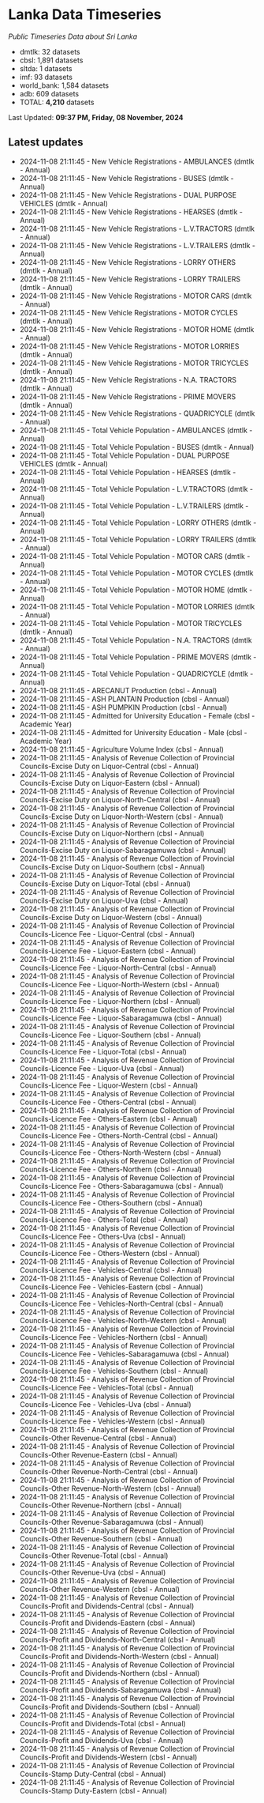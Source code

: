 # Lanka Data Timeseries
*Public Timeseries Data about Sri Lanka*

* dmtlk: 32 datasets
* cbsl: 1,891 datasets
* sltda: 1 datasets
* imf: 93 datasets
* world_bank: 1,584 datasets
* adb: 609 datasets
* TOTAL: **4,210** datasets

Last Updated: **09:37 PM, Friday, 08 November, 2024**

## Latest updates

* 2024-11-08 21:11:45 - New Vehicle Registrations - AMBULANCES (dmtlk - Annual)
* 2024-11-08 21:11:45 - New Vehicle Registrations - BUSES (dmtlk - Annual)
* 2024-11-08 21:11:45 - New Vehicle Registrations - DUAL PURPOSE VEHICLES (dmtlk - Annual)
* 2024-11-08 21:11:45 - New Vehicle Registrations - HEARSES (dmtlk - Annual)
* 2024-11-08 21:11:45 - New Vehicle Registrations - L.V.TRACTORS (dmtlk - Annual)
* 2024-11-08 21:11:45 - New Vehicle Registrations - L.V.TRAILERS (dmtlk - Annual)
* 2024-11-08 21:11:45 - New Vehicle Registrations - LORRY OTHERS (dmtlk - Annual)
* 2024-11-08 21:11:45 - New Vehicle Registrations - LORRY TRAILERS (dmtlk - Annual)
* 2024-11-08 21:11:45 - New Vehicle Registrations - MOTOR CARS (dmtlk - Annual)
* 2024-11-08 21:11:45 - New Vehicle Registrations - MOTOR CYCLES (dmtlk - Annual)
* 2024-11-08 21:11:45 - New Vehicle Registrations - MOTOR HOME (dmtlk - Annual)
* 2024-11-08 21:11:45 - New Vehicle Registrations - MOTOR LORRIES (dmtlk - Annual)
* 2024-11-08 21:11:45 - New Vehicle Registrations - MOTOR TRICYCLES (dmtlk - Annual)
* 2024-11-08 21:11:45 - New Vehicle Registrations - N.A. TRACTORS (dmtlk - Annual)
* 2024-11-08 21:11:45 - New Vehicle Registrations - PRIME MOVERS (dmtlk - Annual)
* 2024-11-08 21:11:45 - New Vehicle Registrations - QUADRICYCLE (dmtlk - Annual)
* 2024-11-08 21:11:45 - Total Vehicle Population - AMBULANCES (dmtlk - Annual)
* 2024-11-08 21:11:45 - Total Vehicle Population - BUSES (dmtlk - Annual)
* 2024-11-08 21:11:45 - Total Vehicle Population - DUAL PURPOSE VEHICLES (dmtlk - Annual)
* 2024-11-08 21:11:45 - Total Vehicle Population - HEARSES (dmtlk - Annual)
* 2024-11-08 21:11:45 - Total Vehicle Population - L.V.TRACTORS (dmtlk - Annual)
* 2024-11-08 21:11:45 - Total Vehicle Population - L.V.TRAILERS (dmtlk - Annual)
* 2024-11-08 21:11:45 - Total Vehicle Population - LORRY OTHERS (dmtlk - Annual)
* 2024-11-08 21:11:45 - Total Vehicle Population - LORRY TRAILERS (dmtlk - Annual)
* 2024-11-08 21:11:45 - Total Vehicle Population - MOTOR CARS (dmtlk - Annual)
* 2024-11-08 21:11:45 - Total Vehicle Population - MOTOR CYCLES (dmtlk - Annual)
* 2024-11-08 21:11:45 - Total Vehicle Population - MOTOR HOME (dmtlk - Annual)
* 2024-11-08 21:11:45 - Total Vehicle Population - MOTOR LORRIES (dmtlk - Annual)
* 2024-11-08 21:11:45 - Total Vehicle Population - MOTOR TRICYCLES (dmtlk - Annual)
* 2024-11-08 21:11:45 - Total Vehicle Population - N.A. TRACTORS (dmtlk - Annual)
* 2024-11-08 21:11:45 - Total Vehicle Population - PRIME MOVERS (dmtlk - Annual)
* 2024-11-08 21:11:45 - Total Vehicle Population - QUADRICYCLE (dmtlk - Annual)
* 2024-11-08 21:11:45 - ARECANUT Production (cbsl - Annual)
* 2024-11-08 21:11:45 - ASH PLANTAIN Production (cbsl - Annual)
* 2024-11-08 21:11:45 - ASH PUMPKIN Production (cbsl - Annual)
* 2024-11-08 21:11:45 - Admitted for University Education - Female (cbsl - Academic Year)
* 2024-11-08 21:11:45 - Admitted for University Education - Male (cbsl - Academic Year)
* 2024-11-08 21:11:45 - Agriculture Volume Index (cbsl - Annual)
* 2024-11-08 21:11:45 - Analysis of Revenue Collection of Provincial Councils-Excise Duty on Liquor-Central (cbsl - Annual)
* 2024-11-08 21:11:45 - Analysis of Revenue Collection of Provincial Councils-Excise Duty on Liquor-Eastern (cbsl - Annual)
* 2024-11-08 21:11:45 - Analysis of Revenue Collection of Provincial Councils-Excise Duty on Liquor-North-Central (cbsl - Annual)
* 2024-11-08 21:11:45 - Analysis of Revenue Collection of Provincial Councils-Excise Duty on Liquor-North-Western (cbsl - Annual)
* 2024-11-08 21:11:45 - Analysis of Revenue Collection of Provincial Councils-Excise Duty on Liquor-Northern (cbsl - Annual)
* 2024-11-08 21:11:45 - Analysis of Revenue Collection of Provincial Councils-Excise Duty on Liquor-Sabaragamuwa (cbsl - Annual)
* 2024-11-08 21:11:45 - Analysis of Revenue Collection of Provincial Councils-Excise Duty on Liquor-Southern (cbsl - Annual)
* 2024-11-08 21:11:45 - Analysis of Revenue Collection of Provincial Councils-Excise Duty on Liquor-Total (cbsl - Annual)
* 2024-11-08 21:11:45 - Analysis of Revenue Collection of Provincial Councils-Excise Duty on Liquor-Uva (cbsl - Annual)
* 2024-11-08 21:11:45 - Analysis of Revenue Collection of Provincial Councils-Excise Duty on Liquor-Western (cbsl - Annual)
* 2024-11-08 21:11:45 - Analysis of Revenue Collection of Provincial Councils-Licence Fee - Liquor-Central (cbsl - Annual)
* 2024-11-08 21:11:45 - Analysis of Revenue Collection of Provincial Councils-Licence Fee - Liquor-Eastern (cbsl - Annual)
* 2024-11-08 21:11:45 - Analysis of Revenue Collection of Provincial Councils-Licence Fee - Liquor-North-Central (cbsl - Annual)
* 2024-11-08 21:11:45 - Analysis of Revenue Collection of Provincial Councils-Licence Fee - Liquor-North-Western (cbsl - Annual)
* 2024-11-08 21:11:45 - Analysis of Revenue Collection of Provincial Councils-Licence Fee - Liquor-Northern (cbsl - Annual)
* 2024-11-08 21:11:45 - Analysis of Revenue Collection of Provincial Councils-Licence Fee - Liquor-Sabaragamuwa (cbsl - Annual)
* 2024-11-08 21:11:45 - Analysis of Revenue Collection of Provincial Councils-Licence Fee - Liquor-Southern (cbsl - Annual)
* 2024-11-08 21:11:45 - Analysis of Revenue Collection of Provincial Councils-Licence Fee - Liquor-Total (cbsl - Annual)
* 2024-11-08 21:11:45 - Analysis of Revenue Collection of Provincial Councils-Licence Fee - Liquor-Uva (cbsl - Annual)
* 2024-11-08 21:11:45 - Analysis of Revenue Collection of Provincial Councils-Licence Fee - Liquor-Western (cbsl - Annual)
* 2024-11-08 21:11:45 - Analysis of Revenue Collection of Provincial Councils-Licence Fee - Others-Central (cbsl - Annual)
* 2024-11-08 21:11:45 - Analysis of Revenue Collection of Provincial Councils-Licence Fee - Others-Eastern (cbsl - Annual)
* 2024-11-08 21:11:45 - Analysis of Revenue Collection of Provincial Councils-Licence Fee - Others-North-Central (cbsl - Annual)
* 2024-11-08 21:11:45 - Analysis of Revenue Collection of Provincial Councils-Licence Fee - Others-North-Western (cbsl - Annual)
* 2024-11-08 21:11:45 - Analysis of Revenue Collection of Provincial Councils-Licence Fee - Others-Northern (cbsl - Annual)
* 2024-11-08 21:11:45 - Analysis of Revenue Collection of Provincial Councils-Licence Fee - Others-Sabaragamuwa (cbsl - Annual)
* 2024-11-08 21:11:45 - Analysis of Revenue Collection of Provincial Councils-Licence Fee - Others-Southern (cbsl - Annual)
* 2024-11-08 21:11:45 - Analysis of Revenue Collection of Provincial Councils-Licence Fee - Others-Total (cbsl - Annual)
* 2024-11-08 21:11:45 - Analysis of Revenue Collection of Provincial Councils-Licence Fee - Others-Uva (cbsl - Annual)
* 2024-11-08 21:11:45 - Analysis of Revenue Collection of Provincial Councils-Licence Fee - Others-Western (cbsl - Annual)
* 2024-11-08 21:11:45 - Analysis of Revenue Collection of Provincial Councils-Licence Fee - Vehicles-Central (cbsl - Annual)
* 2024-11-08 21:11:45 - Analysis of Revenue Collection of Provincial Councils-Licence Fee - Vehicles-Eastern (cbsl - Annual)
* 2024-11-08 21:11:45 - Analysis of Revenue Collection of Provincial Councils-Licence Fee - Vehicles-North-Central (cbsl - Annual)
* 2024-11-08 21:11:45 - Analysis of Revenue Collection of Provincial Councils-Licence Fee - Vehicles-North-Western (cbsl - Annual)
* 2024-11-08 21:11:45 - Analysis of Revenue Collection of Provincial Councils-Licence Fee - Vehicles-Northern (cbsl - Annual)
* 2024-11-08 21:11:45 - Analysis of Revenue Collection of Provincial Councils-Licence Fee - Vehicles-Sabaragamuwa (cbsl - Annual)
* 2024-11-08 21:11:45 - Analysis of Revenue Collection of Provincial Councils-Licence Fee - Vehicles-Southern (cbsl - Annual)
* 2024-11-08 21:11:45 - Analysis of Revenue Collection of Provincial Councils-Licence Fee - Vehicles-Total (cbsl - Annual)
* 2024-11-08 21:11:45 - Analysis of Revenue Collection of Provincial Councils-Licence Fee - Vehicles-Uva (cbsl - Annual)
* 2024-11-08 21:11:45 - Analysis of Revenue Collection of Provincial Councils-Licence Fee - Vehicles-Western (cbsl - Annual)
* 2024-11-08 21:11:45 - Analysis of Revenue Collection of Provincial Councils-Other Revenue-Central (cbsl - Annual)
* 2024-11-08 21:11:45 - Analysis of Revenue Collection of Provincial Councils-Other Revenue-Eastern (cbsl - Annual)
* 2024-11-08 21:11:45 - Analysis of Revenue Collection of Provincial Councils-Other Revenue-North-Central (cbsl - Annual)
* 2024-11-08 21:11:45 - Analysis of Revenue Collection of Provincial Councils-Other Revenue-North-Western (cbsl - Annual)
* 2024-11-08 21:11:45 - Analysis of Revenue Collection of Provincial Councils-Other Revenue-Northern (cbsl - Annual)
* 2024-11-08 21:11:45 - Analysis of Revenue Collection of Provincial Councils-Other Revenue-Sabaragamuwa (cbsl - Annual)
* 2024-11-08 21:11:45 - Analysis of Revenue Collection of Provincial Councils-Other Revenue-Southern (cbsl - Annual)
* 2024-11-08 21:11:45 - Analysis of Revenue Collection of Provincial Councils-Other Revenue-Total (cbsl - Annual)
* 2024-11-08 21:11:45 - Analysis of Revenue Collection of Provincial Councils-Other Revenue-Uva (cbsl - Annual)
* 2024-11-08 21:11:45 - Analysis of Revenue Collection of Provincial Councils-Other Revenue-Western (cbsl - Annual)
* 2024-11-08 21:11:45 - Analysis of Revenue Collection of Provincial Councils-Profit and Dividends-Central (cbsl - Annual)
* 2024-11-08 21:11:45 - Analysis of Revenue Collection of Provincial Councils-Profit and Dividends-Eastern (cbsl - Annual)
* 2024-11-08 21:11:45 - Analysis of Revenue Collection of Provincial Councils-Profit and Dividends-North-Central (cbsl - Annual)
* 2024-11-08 21:11:45 - Analysis of Revenue Collection of Provincial Councils-Profit and Dividends-North-Western (cbsl - Annual)
* 2024-11-08 21:11:45 - Analysis of Revenue Collection of Provincial Councils-Profit and Dividends-Northern (cbsl - Annual)
* 2024-11-08 21:11:45 - Analysis of Revenue Collection of Provincial Councils-Profit and Dividends-Sabaragamuwa (cbsl - Annual)
* 2024-11-08 21:11:45 - Analysis of Revenue Collection of Provincial Councils-Profit and Dividends-Southern (cbsl - Annual)
* 2024-11-08 21:11:45 - Analysis of Revenue Collection of Provincial Councils-Profit and Dividends-Total (cbsl - Annual)
* 2024-11-08 21:11:45 - Analysis of Revenue Collection of Provincial Councils-Profit and Dividends-Uva (cbsl - Annual)
* 2024-11-08 21:11:45 - Analysis of Revenue Collection of Provincial Councils-Profit and Dividends-Western (cbsl - Annual)
* 2024-11-08 21:11:45 - Analysis of Revenue Collection of Provincial Councils-Stamp Duty-Central (cbsl - Annual)
* 2024-11-08 21:11:45 - Analysis of Revenue Collection of Provincial Councils-Stamp Duty-Eastern (cbsl - Annual)